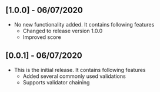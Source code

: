 ## [1.0.0] - 06/07/2020

* No new functionality added. It contains following features
    - Changed to release version 1.0.0
    - Improved score

## [0.0.1] - 06/07/2020

* This is the initial release. It contains following features
    - Added several commonly used validations
    - Supports validator chaining
